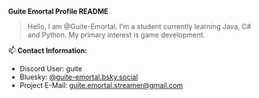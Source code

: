 __**Guite Emortal Profile README**__
>Hello, I am @Guite-Emortal. I'm a student currently learning Java, C# and Python. 
>My primary interest is game development.
>


📫 **Contact Information:**
- Discord User: guite
- Bluesky: [@guite-emortal.bsky.social](https://bsky.app/profile/guite-emortal.bsky.social)
- Project E-Mail: guite.emortal.streamer@gmail.com

<!---
Guite-Emortal/Guite-Emortal is a ✨ special ✨ repository because its `README.md` (this file) appears on your GitHub profile.
You can click the Preview link to take a look at your changes.
--->

